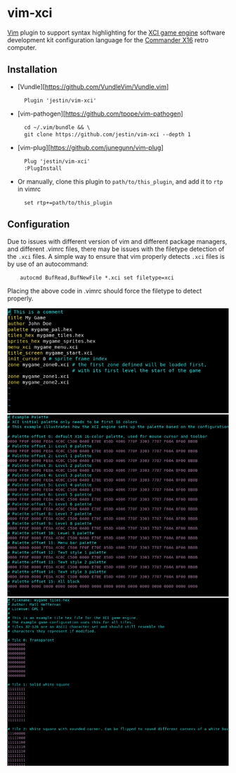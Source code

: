 # vim-xci

[Vim](https://www.vim.org/) plugin to support syntax highlighting for the [XCI
game engine](https://github.com/SlithyMatt/x16-xci) software development kit
configuration language for the [Commander X16](https://www.commanderx16.com)
retro computer.

## Installation

- [Vundle][https://github.com/VundleVim/Vundle.vim]

        Plugin 'jestin/vim-xci'

- [vim-pathogen][https://github.com/tpope/vim-pathogen]

        cd ~/.vim/bundle && \
        git clone https://github.com/jestin/vim-xci --depth 1

- [vim-plug][https://github.com/junegunn/vim-plug]

        Plug 'jestin/vim-xci'
        :PlugInstall

- Or manually, clone this plugin to `path/to/this_plugin`, and add it to `rtp` in vimrc

        set rtp+=path/to/this_plugin

## Configuration

Due to issues with different version of vim and different package managers, and
different .vimrc files, there may be issues with the filetype detection of the
`.xci` files.  A simple way to ensure that vim properly detects `.xci` files is
by use of an autocommand:

		autocmd BufRead,BufNewFile *.xci set filetype=xci

Placing the above code in .vimrc should force the filetype to detect properly.

![](xci_syntax.png)
![](hex_syntax_pal.png)
![](hex_syntax_tiles.png)
